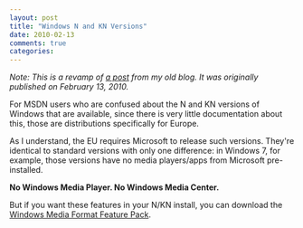 ```yaml
---
layout: post
title: "Windows N and KN Versions"
date: 2010-02-13
comments: true
categories: 
---
```


*Note: This is a revamp of [a post](http://blog.maximzaslavsky.com/2010/02/windows-7-n-and-kn-versions/) from my old blog.  It was originally published on February 13, 2010.*

For MSDN users who are confused about the N and KN versions of Windows that are available, since there is very little documentation about this, those are distributions specifically for Europe.

As I understand, the EU requires Microsoft to release such versions. They're identical to standard versions with only one difference: in Windows 7, for example, those versions have no media players/apps from Microsoft pre-installed.

**No Windows Media Player. No Windows Media Center.**

But if you want these features in your N/KN install, you can download the [Windows Media Format Feature Pack](http://www.microsoft.com/download/en/details.aspx?displaylang=en&id=19289).